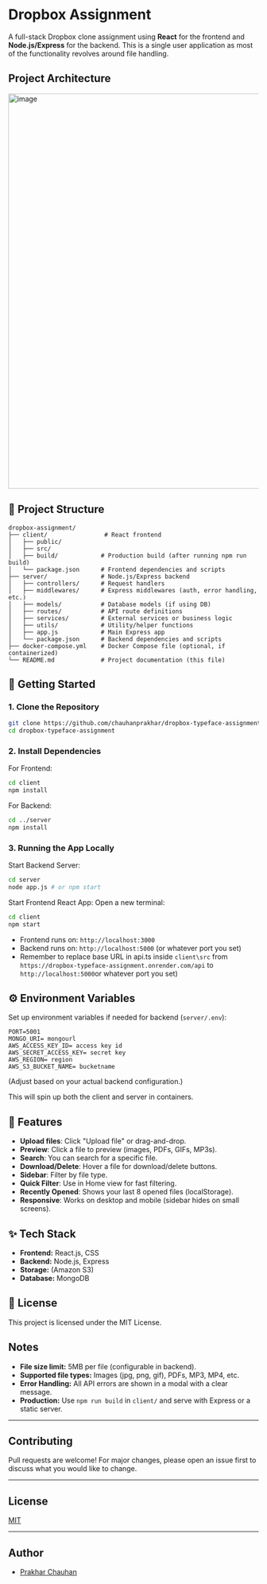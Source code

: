 # Dropbox Assignment

A full-stack Dropbox clone assignment using **React** for the frontend and **Node.js/Express** for the backend. This is a single user application as most of the functionality revolves around file handling.

## Project Architecture
<img width="795" alt="image" src="https://github.com/user-attachments/assets/639b5e0f-b5f6-4fed-8807-8e72188cee23" />



## 📁 Project Structure

```
dropbox-assignment/
├── client/                # React frontend
│   ├── public/
│   ├── src/
│   ├── build/            # Production build (after running npm run build)
│   └── package.json      # Frontend dependencies and scripts
├── server/               # Node.js/Express backend
│   ├── controllers/      # Request handlers
│   ├── middlewares/      # Express middlewares (auth, error handling, etc.)
│   ├── models/           # Database models (if using DB)
│   ├── routes/           # API route definitions
│   ├── services/         # External services or business logic
│   ├── utils/            # Utility/helper functions
│   ├── app.js            # Main Express app
│   └── package.json      # Backend dependencies and scripts
├── docker-compose.yml    # Docker Compose file (optional, if containerized)
└── README.md             # Project documentation (this file)
```

## 🚀 Getting Started

### 1. Clone the Repository

```bash
git clone https://github.com/chauhanprakhar/dropbox-typeface-assignment.git
cd dropbox-typeface-assignment
```

### 2. Install Dependencies

For Frontend:
```bash
cd client
npm install
```

For Backend:
```bash
cd ../server
npm install
```

### 3. Running the App Locally

Start Backend Server:
```bash
cd server
node app.js # or npm start
```

Start Frontend React App:
Open a new terminal:
```bash
cd client
npm start
```

* Frontend runs on: `http://localhost:3000`
* Backend runs on: `http://localhost:5000` (or whatever port you set)
* Remember to replace base URL in api.ts inside `client\src` from `https://dropbox-typeface-assignment.onrender.com/api` to `http://localhost:5000`or whatever port you set)

## ⚙️ Environment Variables

Set up environment variables if needed for backend (`server/.env`):
```
PORT=5001 
MONGO_URI= mongourl
AWS_ACCESS_KEY_ID= access key id
AWS_SECRET_ACCESS_KEY= secret key
AWS_REGION= region
AWS_S3_BUCKET_NAME= bucketname
```
(Adjust based on your actual backend configuration.)

This will spin up both the client and server in containers.

## 📌 Features


- **Upload files**: Click "Upload file" or drag-and-drop.
- **Preview**: Click a file to preview (images, PDFs, GIFs, MP3s).
- **Search**: You can search for a specific file.
- **Download/Delete**: Hover a file for download/delete buttons.
- **Sidebar**: Filter by file type.
- **Quick Filter**: Use in Home view for fast filtering.
- **Recently Opened**: Shows your last 8 opened files (localStorage).
- **Responsive**: Works on desktop and mobile (sidebar hides on small screens).

## ✨ Tech Stack

* **Frontend:** React.js, CSS
* **Backend:** Node.js, Express
* **Storage:** (Amazon S3)
* **Database:** MongoDB

## 📄 License

This project is licensed under the MIT License.

## Notes

- **File size limit:** 5MB per file (configurable in backend).
- **Supported file types:** Images (jpg, png, gif), PDFs, MP3, MP4, etc.
- **Error Handling:** All API errors are shown in a modal with a clear message.
- **Production:** Use `npm run build` in `client/` and serve with Express or a static server.

---

## Contributing

Pull requests are welcome! For major changes, please open an issue first to discuss what you would like to change.

---

## License

[MIT](LICENSE)

---

## Author

- [Prakhar Chauhan](https://github.com/chauhanprakhar)
